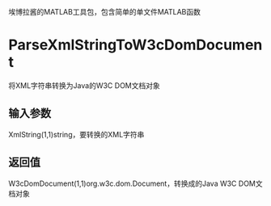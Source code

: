 埃博拉酱的MATLAB工具包，包含简单的单文件MATLAB函数
# ParseXmlStringToW3cDomDocument
将XML字符串转换为Java的W3C DOM文档对象
## 输入参数
XmlString(1,1)string，要转换的XML字符串
## 返回值
W3cDomDocument(1,1)org.w3c.dom.Document，转换成的Java W3C DOM文档对象